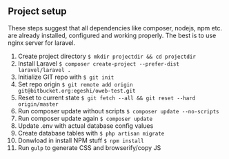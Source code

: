 ## Project setup

These steps suggest that all dependencies like composer, nodejs, npm etc. are already installed, configured and working properly. The best is to use nginx server for laravel.

1. Create project directory `$ mkdir projectdir && cd projectdir`
2. Install Laravel `$ composer create-project --prefer-dist laravel/laravel .`
3. Initialize GIT repo with `$ git init`
4. Set repo origin `$ git remote add origin git@bitbucket.org:egeshi/oweb-test.git`
5. Reset to current state `$ git fetch --all && git reset --hard origin/master`
8. Run composer update without scripts `$ composer update --no-scripts`
9. Run composer update again `$ composer update`
10. Update .env with actual database config values
10. Create database tables with `$ php artisan migrate`
11. Donwload in install NPM stuff `$ npm install`
11. Run `gulp` to generate CSS and browserify/copy JS
